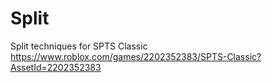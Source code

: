 # Split
Split techniques for SPTS Classic
https://www.roblox.com/games/2202352383/SPTS-Classic?AssetId=2202352383
